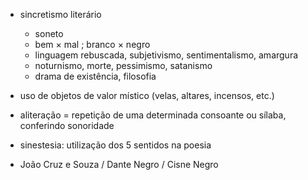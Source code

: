 - sincretismo literário
	- soneto
	- bem $\times$ mal ;   branco $\times$ negro
	- linguagem rebuscada, subjetivismo, sentimentalismo, amargura
	- noturnismo, morte, pessimismo, satanismo
	- drama de existência, filosofia

- uso de objetos de valor místico (velas, altares, incensos, etc.)
- aliteração = repetição de uma determinada consoante ou sílaba, conferindo sonoridade
- sinestesia: utilização dos 5 sentidos na poesia

- João Cruz e Souza / Dante Negro / Cisne Negro